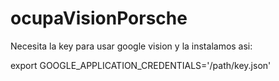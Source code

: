 # ocupaVisionPorsche

Necesita la key para usar google vision y la instalamos asi:

export GOOGLE_APPLICATION_CREDENTIALS='/path/key.json'
